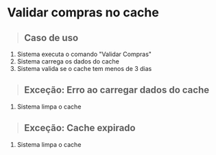 # Validar compras no cache 

> ## Caso de uso 
1. Sistema executa o comando "Validar Compras" 
2. Sistema carrega os dados do cache 
3. Sistema valida se o cache tem menos de 3 dias 

> ## Exceção: Erro ao carregar dados do cache 
1. Sistema limpa o cache 

> ## Exceção: Cache expirado 
1. Sistema limpa o cache 

